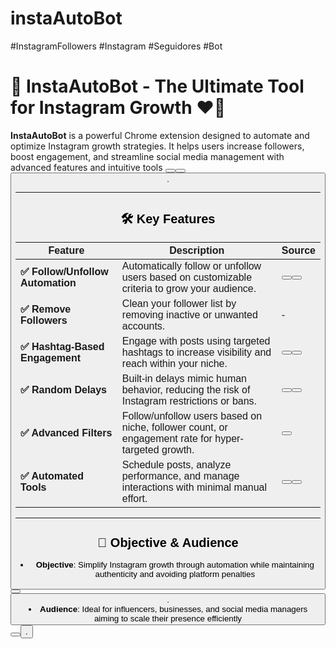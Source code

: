# instaAutoBot
#InstagramFollowers #Instagram #Seguidores #Bot
# 📱 InstaAutoBot - The Ultimate Tool for Instagram Growth ❤️🚀

**InstaAutoBot** is a powerful Chrome extension designed to automate and optimize Instagram growth strategies. It helps users increase followers, boost engagement, and streamline social media management with advanced features and intuitive tools <button class="citation-flag" data-index="4"><button class="citation-flag" data-index="6"><button class="citation-flag" data-index="8">.

---

## 🛠️ Key Features

| **Feature**                          | **Description**                                                                                     | **Source** |
|--------------------------------------|-----------------------------------------------------------------------------------------------------|------------|
| **✅ Follow/Unfollow Automation**     | Automatically follow or unfollow users based on customizable criteria to grow your audience.       | <button class="citation-flag" data-index="4"><button class="citation-flag" data-index="6"> |
| **✅ Remove Followers**               | Clean your follower list by removing inactive or unwanted accounts.                                | -          |
| **✅ Hashtag-Based Engagement**       | Engage with posts using targeted hashtags to increase visibility and reach within your niche.      | <button class="citation-flag" data-index="1"><button class="citation-flag" data-index="6"> |
| **✅ Random Delays**                  | Built-in delays mimic human behavior, reducing the risk of Instagram restrictions or bans.          | <button class="citation-flag" data-index="6"><button class="citation-flag" data-index="8"> |
| **✅ Advanced Filters**               | Follow/unfollow users based on niche, follower count, or engagement rate for hyper-targeted growth. | <button class="citation-flag" data-index="6">      |
| **✅ Automated Tools**                | Schedule posts, analyze performance, and manage interactions with minimal manual effort.            | <button class="citation-flag" data-index="1"><button class="citation-flag" data-index="10"> |

---

## 🎯 Objective & Audience
- **Objective**: Simplify Instagram growth through automation while maintaining authenticity and avoiding platform penalties <button class="citation-flag" data-index="6"><button class="citation-flag" data-index="8">.  
- **Audience**: Ideal for influencers, businesses, and social media managers aiming to scale their presence efficiently <button class="citation-flag" data-index="1"><button class="citation-flag" data-index="5">.  
